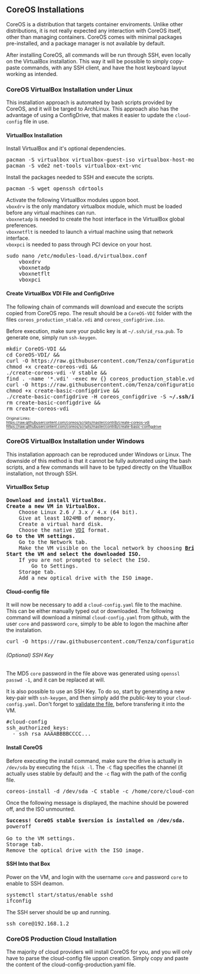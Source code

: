 ## CoreOS Installations

CoreOS is a distribution that targets container enviroments. Unlike other distributions, it is not really expected any interaction with CoreOS itself, other than managing containers. CoreOS comes with minimal packages pre-installed, and a package manager is not available by default. 

After installing CoreOS, all commands will be run through SSH, even locally on the VirtualBox installation. This way it will be possible to simply copy-paste commands, with any SSH client, and have the host keyboard layout working as intended. 

### CoreOS VirtualBox Installation under Linux

This installation approach is automated by bash scripts provided by CoreOS, and it will be targed to ArchLinux. This approach also has the advantage of using a ConfigDrive, that makes it easier to update the `cloud-config` file in use.

#### VirtualBox Installation

Install VirtualBox and it's optional dependencies.

<pre>
pacman -S virtualbox virtualbox-guest-iso virtualbox-host-modules-arch virtualbox-guest-utils
pacman -S vde2 net-tools virtualbox-ext-vnc
</pre>

Install the packages needed to SSH and execute the scripts.

<pre>
pacman -S wget openssh cdrtools
</pre>

Activate the following VirtualBox modules uppon boot.  
`vboxdrv` is the only mandatory virtualbox module, which must be loaded before any virtual machines can run.  
`vboxnetadp` is needed to create the host interface in the VirtualBox global preferences.  
`vboxnetflt` is needed to launch a virtual machine using that network interface.  
`vboxpci` is needed to pass through PCI device on your host.  

<pre>
sudo nano /etc/modules-load.d/virtualbox.conf
    vboxdrv
    vboxnetadp
    vboxnetflt
    vboxpci
</pre>

#### Create VirtualBox VDI File and ConfigDrive

The following chain of commands will download and execute the scripts copied from CoreOS repo. The result should be a `CoreOS-VDI` folder with the files `coreos_production_stable.vdi` and `coreos_configdrive.iso`.

Before execution, make sure your public key is at `~/.ssh/id_rsa.pub`. To generate one, simply run `ssh-keygen`.

<pre>
mkdir CoreOS-VDI &&
cd CoreOS-VDI/ &&
curl -O https://raw.githubusercontent.com/Tenza/configurations/master/CoreOS%20DevOps/create-coreos-vdi &&
chmod +x create-coreos-vdi &&
./create-coreos-vdi -V stable &&
find . -name '*.vdi' -exec mv {} coreos_production_stable.vdi \; &&
curl -O https://raw.githubusercontent.com/Tenza/configurations/master/CoreOS%20DevOps/create-basic-configdrive &&
chmod +x create-basic-configdrive &&
./create-basic-configdrive -H coreos_configdrive -S <b>~/.ssh/id_rsa.pub</b> &&
rm create-basic-configdrive &&
rm create-coreos-vdi
</pre>

<sub><sup>
Original Links:  
https://raw.githubusercontent.com/coreos/scripts/master/contrib/create-coreos-vdi  
https://raw.githubusercontent.com/coreos/scripts/master/contrib/create-basic-configdrive  
</sup></sub>

### CoreOS VirtualBox Installation under Windows

This installation approach can be reproduced under Windows or Linux. The downside of this method is that it cannot be fully automated using the bash scripts, and a few commands will have to be typed directly on the VitualBox installation, not through SSH.

#### VirtualBox Setup

<pre>
<b>Download and install VirtualBox.</b>
<b>Create a new VM in VirtualBox.</b>
    Choose Linux 2.6 / 3.x / 4.x (64 bit).
    Give at least 1024MB of memory.
    Create a virtual hard disk.
    Choose the native <a href="https://superuser.com/questions/360517/what-disk-image-should-i-use-with-virtualbox-vdi-vmdk-vhd-or-hdd">VDI</a> format.
<b>Go to the VM settings.</b>
    Go to the Network tab.
    Make the VM visible on the local network by choosing <b><a href="https://www.howtogeek.com/122641/how-to-forward-ports-to-a-virtual-machine-and-use-it-as-a-server/">Bridged Mode</a></b>.
<b>Start the VM and select the downloaded ISO.</b>
    If you are not prompted to select the ISO.
        Go to Settings.
	Storage tab.
	Add a new optical drive with the ISO image.
</pre>

#### Cloud-config file

It will now be necessary to add a `cloud-config.yaml` file to the machine. This can be either manually typed out or downloaded. The following command will download a minimal `cloud-config.yaml` from github, with the user `core` and password `core`, simply to be able to logon the machine after the instalation. 

<pre>
curl -O https://raw.githubusercontent.com/Tenza/configurations/master/CoreOS%20DevOps/cloud-config.yaml
</pre>

###### (Optional) SSH Key

The MD5 `core` password in the file above was generated using `openssl passwd -1`, and it can be replaced at will.

It is also possible to use an SSH Key. To do so, start by generating a new key-pair with `ssh-keygen`, and then simply add the public-key to your `cloud-config.yaml`. Don't forget to [validate the file](https://coreos.com/validate/), before transfering it into the VM.

<pre>
#cloud-config
ssh_authorized_keys:
  - ssh_rsa AAAABBBBCCCC...
</pre>

#### Install CoreOS

Before executing the install command, make sure the drive is actually in `/dev/sda` by executing the `fdisk -l`. The `-C` flag specifies the channel (it actually uses stable by default) and the `-c` flag with the path of the config file. 

<pre>
coreos-install -d /dev/sda -C stable -c /home/core/cloud-config.yaml
</pre>

Once the following message is displayed, the machine should be powered off, and the ISO unmounted.

<pre>
<b>Success! CoreOS stable $version is installed on /dev/sda.</b>
poweroff

Go to the VM settings.
Storage tab.
Remove the optical drive with the ISO image.
</pre>

#### SSH Into that Box

Power on the VM, and login with the username `core` and password `core` to enable to SSH deamon.  

<pre>
systemctl start/status/enable sshd
ifconfig
</pre>

The SSH server should be up and running.

<pre>
ssh core@192.168.1.2
</pre>

### CoreOS Production Cloud Installation 

The majority of cloud providers will install CoreOS for you, and you will only have to parse the cloud-config file uppon creation. Simply copy and paste the content of the cloud-config-production.yaml file.
